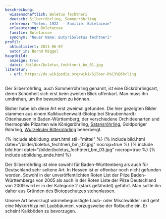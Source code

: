 ```yaml
---
beschreibung:
  wissenschaftlich: Boletus fechtneri
  deutsch: Silberröhrling, Sommerröhrling
  referenz: "Velen. 1922  - Familie: Boletaceae"
  erlaeuterung: Boletaceae
  familie: Boletaceae
  synonym: "Neuer Name: Butyriboletus fechtneri"
profil:
  aktualisiert: 2021-06-07
  autor_in: Bernd Miggel
hauptbild:
  anzeige: true
  datei: /bilder/boletus_fechtneri_bm_01.jpg
literatur:
  - url: https://de.wikipedia.org/wiki/Silber-R%C3%B6hrling
---
```

Der Silberröhrling, auch Sommerröhrling genannt, ist eine Dickröhrlingsart, deren Schönheit sich erst beim zweiten Blick offenbart. Man muss ihn umdrehen, um ihn bewundern zu können.

Bisher habe ich diese Art erst zweimal gefunden. Die hier gezeigten Bilder stammen aus einem Kalkbuchenwald-Biotop bei Straubenhardt-Ottenhausen in Baden-Württemberg, der verschiedene Orchideenarten und thermophile Pilzarten wie Königsröhrling, [Satansröhrling](/pilze/boletus-satanas-satansröhrling), Goldporiger Röhrling, [Wurzelnder Bitterröhrling](/pilze/boletus-radicans-wurzelnder-bitterröhrling) beherbergt.

{% include abbildung_start.html stil="mittel" %}
{% include bild.html datei="/bilder/boletus_fechtneri_bm_02.jpg" nocrop=true %}
{% include bild.html datei="/bilder/boletus_fechtneri_bm_03.jpg" nocrop=true %}
{% include abbildung_ende.html %}

Der Silberröhrling ist eine sowohl für Baden-Württemberg als auch für Deutschland sehr seltene Art. In Hessen ist er offenbar noch nicht gefunden worden. Sowohl in der unveröffentlichten Roten List der Pilze Baden-Württembergs von 2005 als auch in der Roten Liste der Pilze Deutschland von 2009 wird er in der Kategorie 2 (stark gefährdet)  geführt. Man sollte ihn daher aus Gründen des Biotopschutzes stehenlassen.

Unsere Art bevorzugt wärmebegünstigte Laub- oder Mischwälder und geht eine Mykorrhiza mit Laubbäumen, vorzugsweise der Rotbuche ein. Er scheint Kalkböden zu bevorzugen.